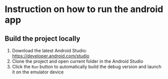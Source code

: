 # Instruction on how to run the android app

## Build the project locally 

1) Download the latest Android Studio: https://developer.android.com/studio
2) Clone the project and open current folder in the Android Studio
3) Click the `Run` button to automatically build the debug version and launch it on the emulator device